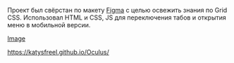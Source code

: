 Проект был свёрстан по макету [Figma](https://www.figma.com/proto/pivcab7Fg8wfOCQ8g1Kabv/Oculus?page-id=0%3A1&node-id=1-2&viewport=534%2C355%2C0.43&scaling=min-zoom) с целью освежить знания по Grid CSS.
Использовал HTML и CSS, JS для переключения табов и открытия меню в мобильной версии.

[Image](https://github.com/KatySFreel/Oculus/raw/main/preview.png)

https://katysfreel.github.io/Oculus/
